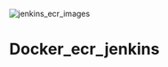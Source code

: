 ![jenkins_ecr_images](https://user-images.githubusercontent.com/72296999/118169193-4d265400-b446-11eb-9a86-b11afd1d955b.PNG)
# Docker_ecr_jenkins
